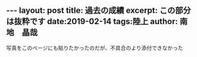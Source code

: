 --- layout: post 
title: 過去の成績
excerpt: この部分は抜粋です
date:2019-02-14
tags:陸上
author: 南地　晶哉
---

写真をこのページにも貼りたかったのだが、不具合のより添付できなかった

